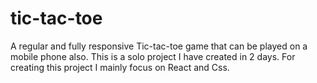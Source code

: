 # tic-tac-toe
A regular and fully responsive Tic-tac-toe game that can be played on a mobile phone also. This is a solo project I have created in 2 days. For creating this project I mainly focus on React and Css.
